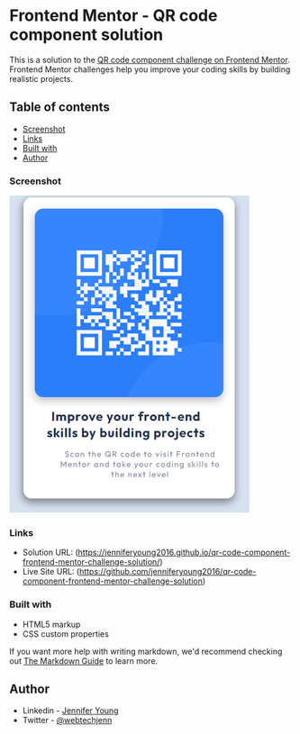 # Frontend Mentor - QR code component solution

This is a solution to the [QR code component challenge on Frontend Mentor](https://www.frontendmentor.io/challenges/qr-code-component-iux_sIO_H). Frontend Mentor challenges help you improve your coding skills by building realistic projects. 

## Table of contents

  - [Screenshot](#screenshot)
  - [Links](#links)
  - [Built with](#built-with)  
  - [Author](#author)



### Screenshot

![](./screenshot.png)


### Links

- Solution URL: (https://jenniferyoung2016.github.io/qr-code-component-frontend-mentor-challenge-solution/)
- Live Site URL: (https://github.com/jenniferyoung2016/qr-code-component-frontend-mentor-challenge-solution)


### Built with

- HTML5 markup
- CSS custom properties

If you want more help with writing markdown, we'd recommend checking out [The Markdown Guide](https://www.markdownguide.org/) to learn more.


## Author

- Linkedin - [Jennifer Young](https://www.linkedin.com/in/jennifereyoung/)
- Twitter - [@webtechjenn](https://twitter.com/webtechjenn)

